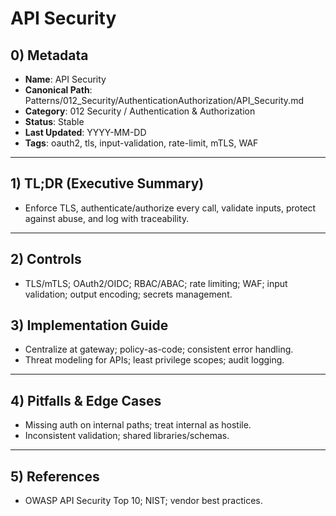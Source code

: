 # API Security

## 0) Metadata
- **Name**: API Security
- **Canonical Path**: Patterns/012_Security/AuthenticationAuthorization/API_Security.md
- **Category**: 012 Security / Authentication & Authorization
- **Status**: Stable
- **Last Updated**: YYYY-MM-DD
- **Tags**: oauth2, tls, input-validation, rate-limit, mTLS, WAF

---

## 1) TL;DR (Executive Summary)
- Enforce TLS, authenticate/authorize every call, validate inputs, protect against abuse, and log with traceability.

---

## 2) Controls
- TLS/mTLS; OAuth2/OIDC; RBAC/ABAC; rate limiting; WAF; input validation; output encoding; secrets management.

## 3) Implementation Guide
- Centralize at gateway; policy-as-code; consistent error handling.
- Threat modeling for APIs; least privilege scopes; audit logging.

---

## 4) Pitfalls & Edge Cases
- Missing auth on internal paths; treat internal as hostile.
- Inconsistent validation; shared libraries/schemas.

---

## 5) References
- OWASP API Security Top 10; NIST; vendor best practices.
